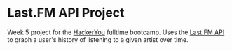 # Last.FM API Project

Week 5 project for the [HackerYou](http://hackeryou.com) fulltime bootcamp. Uses the [Last.FM API](http://www.last.fm/api/intro) to graph a user's history of listening to a given artist over time.